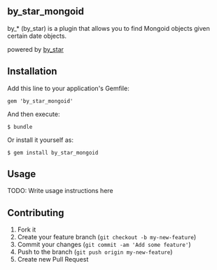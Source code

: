 ## by_star_mongoid

by_* (by_star) is a plugin that allows you to find Mongoid objects given certain date objects.

powered by [by_star](https://github.com/radar/by_star)

## Installation

Add this line to your application's Gemfile:

    gem 'by_star_mongoid'

And then execute:

    $ bundle

Or install it yourself as:

    $ gem install by_star_mongoid

## Usage

TODO: Write usage instructions here

## Contributing

1. Fork it
2. Create your feature branch (`git checkout -b my-new-feature`)
3. Commit your changes (`git commit -am 'Add some feature'`)
4. Push to the branch (`git push origin my-new-feature`)
5. Create new Pull Request
